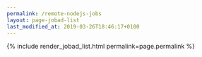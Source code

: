 ```yaml
---
permalink: /remote-nodejs-jobs
layout: page-jobad-list
last_modified_at: 2019-03-26T18:46:17+0100
---
```

{% include render_jobad_list.html permalink=page.permalink %}
